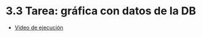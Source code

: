 # 3.3 Tarea: gráfica con datos de la DB

<ul>
  <li><a href="https://drive.google.com/file/d/1leua9NiEHyAvIXC3NkNlx7yTp6S8lwny/view?usp=sharing" target="_blank">Video de ejecución</a></li>
</ul> <br>
